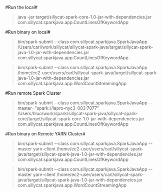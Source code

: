 #Run the local#

>java -jar target/sillycat-spark-core-1.0-jar-with-dependencies.jar com.sillycat.sparkjava.app.CountLinesOfKeywordApp

#Run binary on local#

>bin/spark-submit --class com.sillycat.sparkjava.SparkJavaApp /Users/carl/work/sillycat/sillycat-spark-java/target/sillycat-spark-java-1.0-jar-with-dependencies.jar com.sillycat.sparkjava.app.CountLinesOfKeywordApp

>bin/spark-submit --class com.sillycat.sparkjava.SparkJavaApp /home/ec2-user/users/carl/sillycat-spark-java/target/sillycat-spark-java-1.0-jar-with-dependencies.jar com.sillycat.sparkjava.app.WordCountStreamingApp


#Run remote Spark Cluster
>bin/spark-submit --class com.sillycat.sparkjava.SparkJavaApp  --master="spark://lapro-nyc3-003:7077" /Users/hluo/work/spark/sillycat-spark-java/sillycat-spark-core/target/sillycat-spark-core-1.0-jar-with-dependencies.jar com.sillycat.sparkjava.app.CountLinesOfKeywordApp


#Run binary on Remote YARN Cluster#

>bin/spark-submit --class com.sillycat.sparkjava.SparkJavaApp --master yarn-client /home/ec2-user/users/carl/sillycat-spark-java/target/sillycat-spark-java-1.0-jar-with-dependencies.jar com.sillycat.sparkjava.app.CountLinesOfKeywordApp

>bin/spark-submit --class com.sillycat.sparkjava.SparkJavaApp --master yarn-client /home/ec2-user/users/carl/sillycat-spark-java/target/sillycat-spark-java-1.0-jar-with-dependencies.jar com.sillycat.sparkjava.app.WordCountStreamingApp